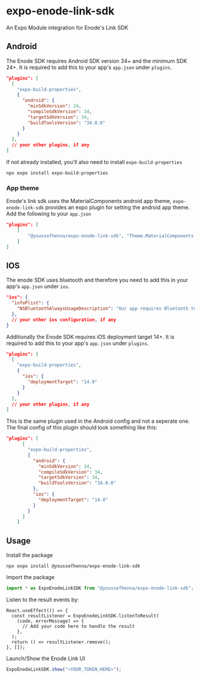 # expo-enode-link-sdk

An Expo Module integration for Enode's Link SDK

## Android

The Enode SDK requires Android SDK version 34+ and the minimum SDK 24+. It is required to add this to your app's `app.json` under `plugins`.

```json
"plugins": [
  [
    "expo-build-properties",
    {
      "android": {
        "minSdkVersion": 24,
        "compileSdkVersion": 34,
        "targetSdkVersion": 34,
        "buildToolsVersion": "34.0.0"
      }
    }
  ],
  // your other plugins, if any
]
```

If not already installed, you'll also need to install `expo-build-properties`

```
npx expo install expo-build-properties
```

### App theme

Enode's link sdk uses the MaterialComponents android app theme, `expo-enode-link-sdk` provides an expo plugin for setting the android app theme. Add the following to your `app.json`

```json
"plugins": [
    [
        "@youssefhenna/expo-enode-link-sdk", "Theme.MaterialComponents.DayNight.NoActionBar"
    ]
]
```

## IOS

The enode SDK uses bluetooth and therefore you need to add this in your app's `app.json` under `ios`.

```json
"ios": {
  "infoPlist": {
    "NSBluetoothAlwaysUsageDescription": "Our app requires Bluetooth to connect with energy devices, enabling efficient device management and enhanced user experience."
  },
  // your other ios configuration, if any
}
```

Additionally the Enode SDK requires iOS deployment target 14+. It is required to add this to your app's `app.json` under `plugins`.

```json
"plugins": [
  [
    "expo-build-properties",
    {
      "ios": {
        "deploymentTarget": "14.0"
      }
    }
  ],
  // your other plugins, if any
]
```

This is the same plugin used in the Android config and not a seperate one. The final config of this plugin should look something like this:

```json
"plugins": [
      [
        "expo-build-properties",
        {
          "android": {
            "minSdkVersion": 24,
            "compileSdkVersion": 34,
            "targetSdkVersion": 34,
            "buildToolsVersion": "34.0.0"
          },
          "ios": {
            "deploymentTarget": "14.0"
          }
        }
      ]
    ]
```

## Usage

Install the package

```
npx expo install @youssefhenna/expo-enode-link-sdk
```

Import the package

```ts
import * as ExpoEnodeLinkSDK from "@youssefhenna/expo-enode-link-sdk";
```

Listen to the result events by:

```tsx
React.useEffect(() => {
  const resultListener = ExpoEnodeLinkSDK.listenToResult(
    (code, errorMessage) => {
      // Add your code here to handle the result
    },
  );
  return () => resultListener.remove();
}, []);
```

Launch/Show the Enode Link UI

```ts
ExpoEnodeLinkSDK.show("<YOUR_TOKEN_HERE>");
```
